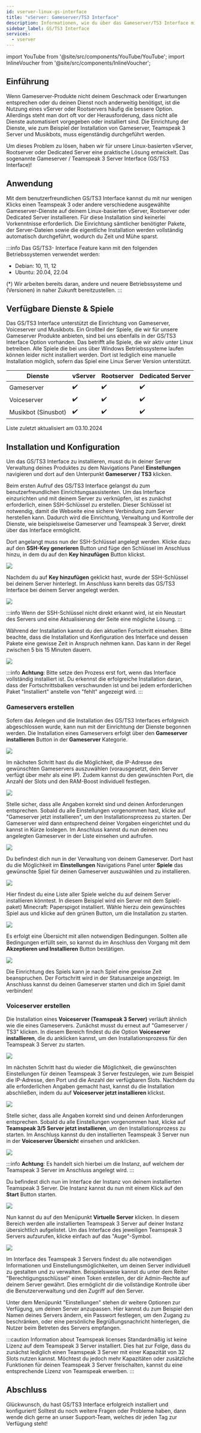 ```yaml
---
id: vserver-linux-gs-interface
title: "vServer: Gameserver/TS3 Interface"
description: Informationen, wie du über das Gameserver/TS3 Interface mit wenigen Klicks TS und Gameserver auf deinen vServer von ZAP-Hosting.com installieren kannst - ZAP-Hosting.com Dokumentation
sidebar_label: GS/TS3 Interface
services:
  - vserver
---
```


import YouTube from '@site/src/components/YouTube/YouTube';
import InlineVoucher from '@site/src/components/InlineVoucher';

## Einführung

Wenn Gameserver-Produkte nicht deinem Geschmack oder Erwartungen entsprechen oder du deinen Dienst noch anderweitig benötigst, ist die Nutzung eines vServer oder Rootservers häufig die bessere Option. Allerdings steht man dort oft vor der Herausforderung, dass nicht alle Dienste automatisiert vorgegeben oder installiert sind. Die Einrichtung der Dienste, wie zum Beispiel der Installation von Gameserver, Teamspeak 3 Server und Musikbots, muss eigenständig durchgeführt werden.

Um dieses Problem zu lösen, haben wir für unsere Linux-basierten vServer, Rootserver oder Dedicated Server eine praktische Lösung entwickelt. Das sogenannte Gameserver / Teamspeak 3 Server Interface (GS/TS3 Interface)!



<YouTube videoId="V6qyQFPp_Ls" imageSrc="https://screensaver01.zap-hosting.com/index.php/s/frWNEMQqcMxzRcM/preview" title="Setup a Game Server using Linux VPS with NO EXPERIENCE!" description="Hast du das Gefühl, dass du etwas besser verstehst, wenn du es in Aktion siehst? Wir haben etwas für dich! Tauche ab in unser Video, welches alles für dich zusammenfasst. Egal, ob du es eilig hast oder einfach nur Informationen auf möglichst verständliche Art und Weise aufnehmen möchtest!"/>

<InlineVoucher />

## Anwendung

Mit dem benutzerfreundlichen GS/TS3 Interface kannst du mit nur wenigen Klicks einen Teamspeak 3 oder andere verschiedene ausgewählte Gameserver-Dienste auf deinem Linux-basierten vServer, Rootserver oder Dedicated Server installieren. Für diese Installation sind keinerlei Vorkenntnisse erforderlich. Die Einrichtung sämtlicher benötigter Pakete, der Server-Dateien sowie die eigentliche Installation werden vollständig automatisch durchgeführt, wodurch du Zeit und Mühe sparst.

:::info
Das GS/TS3- Interface Feature kann mit den folgenden Betriebssystemen verwendet werden:

- Debian: 10, 11, 12
- Ubuntu: 20.04, 22.04

(*) Wir arbeiten bereits daran, andere und neuere Betriebssysteme und (Versionen) in naher Zukunft bereitzustellen.
:::



## Verfügbare Dienste & Spiele

Das GS/TS3 Interface unterstützt die Einrichtung von Gameserver, Voiceserver und Musikbots. Ein Großteil der Spiele, die wir für unsere Gameserver Produkte anbieten, sind bei uns ebenfalls in der GS/TS3 Interface Option vorhanden. Das betrifft alle Spiele, die wir aktiv unter Linux betreiben. Alle Spiele die bei uns über Windows Betriebssysteme laufen können leider nicht installiert werden. Dort ist lediglich eine manuelle Installation möglich, sofern das Spiel eine Linux Server Version unterstützt. 

| Dienste     | vServer  | Rootserver | Dedicated Server |
| ----------- | ---- | ---------- | ---------------- |
| Gameserver  | ✔️    | ✔️          | ✔️                |
| Voiceserver | ✔️    | ✔️          | ✔️                |
| Musikbot (Sinusbot) | ✔️    | ✔️          | ✔️                |

<p style={{textAlign: 'center'}}>Liste zuletzt aktualisiert am 03.10.2024</p>



## Installation und Konfiguration

Um das GS/TS3 Interface zu installieren, musst du in deiner Server Verwaltung deines Produktes zu dem Navigations Panel **Einstellungen** navigieren und dort auf den Unterpunkt **Gameserver / TS3** klicken. 

Beim ersten Aufruf des GS/TS3 Interface gelangst du zum benutzerfreundlichen Einrichtungsassistenten. Um das Interface einzurichten und mit deinem Server zu verknüpfen, ist es zunächst erforderlich, einen SSH-Schlüssel zu erstellen. Dieser Schlüssel ist notwendig, damit die Webseite eine sichere Verbindung zum Server herstellen kann. Dadurch wird die Einrichtung, Verwaltung und Kontrolle der Dienste, wie beispielsweise Gameserver und Teamspeak 3 Server, direkt über das Interface ermöglicht.



Dort angelangt muss nun der SSH-Schlüssel angelegt werden. Klicke dazu auf den **SSH-Key generieren** Button und füge den Schlüssel im Anschluss hinzu, in dem du auf den **Key hinzufügen** Button klickst. 


![](https://screensaver01.zap-hosting.com/index.php/s/7LXsQ9CNkX9b7dD/preview)



Nachdem du auf **Key hinzufügen** geklickt hast, wurde der SSH-Schlüssel bei deinem Server hinterlegt. Im Anschluss kann bereits das GS/TS3 Interface bei deinem Server angelegt werden. 



![](https://screensaver01.zap-hosting.com/index.php/s/X2QDRrmmbgbE4TT/preview)



:::info
Wenn der SSH-Schlüssel nicht direkt erkannt wird, ist ein Neustart des Servers und eine Aktualisierung der Seite eine mögliche Lösung.
:::



Während der Installation kannst du den aktuellen Fortschritt einsehen. Bitte beachte, dass die Installation und Konfiguration des Interface und dessen Pakete eine gewisse Zeit in Anspruch nehmen kann. Das kann in der Regel zwischen 5 bis 15 Minuten dauern. 



![](https://screensaver01.zap-hosting.com/index.php/s/nEQQ79eneoFmXek/preview)

:::info
**Achtung**: Bitte setze den Prozess erst fort, wenn das Interface vollständig installiert ist. Du erkennst die erfolgreiche Installation daran, dass der Fortschrittsbalken verschwunden ist und bei jedem erforderlichen Paket "Installiert" anstelle von "fehlt" angezeigt wird.
:::



### Gameservers erstellen

Sofern das Anlegen und die Installation des GS/TS3 Interfaces erfolgreich abgeschlossen wurde, kann nun mit der Einrichtung der Dienste begonnen werden. Die Installation eines Gameservers erfolgt über den **Gameserver installieren** Button in der **Gameserver** Kategorie. 

![](https://screensaver01.zap-hosting.com/index.php/s/aYMkYLrSpcQT52Y/preview)



Im nächsten Schritt hast du die Möglichkeit, die IP-Adresse des gewünschten Gameservers auszuwählen (vorausgesetzt, dein Server verfügt über mehr als eine IP). Zudem kannst du den gewünschten Port, die Anzahl der Slots und den RAM-Boost individuell festlegen.

![](https://screensaver01.zap-hosting.com/index.php/s/xF7z5idmFsp4CQH/preview)

Stelle sicher, dass alle Angaben korrekt sind und deinen Anforderungen entsprechen. Sobald du alle Einstellungen vorgenommen hast, klicke auf "Gameserver jetzt installieren", um den Installationsprozess zu starten. Der Gameserver wird dann entsprechend deiner Vorgaben eingerichtet und du kannst in Kürze loslegen. Im Anschluss kannst du nun deinen neu angelegten Gameserver in der Liste einsehen und aufrufen.



![](https://screensaver01.zap-hosting.com/index.php/s/BHxr9wy6n3jKTY7/preview)



Du befindest dich nun in der Verwaltung von deinem Gameserver. Dort hast du die Möglichkeit im **Einstellungen** Navigations Panel unter **Spiele** das gewünschte Spiel für deinen Gameserver auszuwählen und zu installieren. 



![](https://screensaver01.zap-hosting.com/index.php/s/Cdm9zoD4B787BSs/preview)



Hier findest du eine Liste aller Spiele welche du auf deinem Server installieren könntest. In diesem Beispiel wird ein Server mit dem Spiel(-paket) Minecraft: Paperspigot installiert. Wähle hierzu dein gewünschtes Spiel aus und klicke auf den grünen Button, um die Installation zu starten. 

![](https://screensaver01.zap-hosting.com/index.php/s/4t8s4AReqx3LKC5/preview)

Es erfolgt eine Übersicht mit allen notwendigen Bedingungen. Sollten alle Bedingungen erfüllt sein, so kannst du im Anschluss den Vorgang mit dem **Akzeptieren und Installieren** Button bestätigen. 

![](https://screensaver01.zap-hosting.com/index.php/s/KjNAskJLLcaP9PD/preview)

Die Einrichtung des Spiels kann je nach Spiel eine gewisse Zeit beanspruchen. Der Fortschritt wird in der Statusanzeige angezeigt. Im Anschluss kannst du deinen Gameserver starten und dich im Spiel damit verbinden!



### Voiceserver erstellen

Die Installation eines **Voiceserver (Teamspeak 3 Server)** verläuft ähnlich wie die eines Gameservers. Zunächst musst du erneut auf "Gameserver / TS3" klicken. In diesem Bereich findest du die Option **Voiceserver installieren**, die du anklicken kannst, um den Installationsprozess für den Teamspeak 3 Server zu starten.

![](https://screensaver01.zap-hosting.com/index.php/s/QYL6AktJxcd8qCy/preview)



Im nächsten Schritt hast du wieder die Möglichkeit, die gewünschten Einstellungen für deinen Teamspeak 3 Server festzulegen, wie zum Beispiel die IP-Adresse, den Port und die Anzahl der verfügbaren Slots. Nachdem du alle erforderlichen Angaben gemacht hast, kannst du die Installation abschließen, indem du auf **Voiceserver jetzt installieren** klickst.



![](https://screensaver01.zap-hosting.com/index.php/s/QpKmZnPjtxqPtJR/preview)

Stelle sicher, dass alle Angaben korrekt sind und deinen Anforderungen entsprechen. Sobald du alle Einstellungen vorgenommen hast, klicke auf **Teamspeak 3/5 Server jetzt installieren**, um den Installationsprozess zu starten. Im Anschluss kannst du den installierten Teamspeak 3 Server nun in der **Voiceserver Übersich**t einsehen und anklicken.

![](https://screensaver01.zap-hosting.com/index.php/s/9aCHNC8kfbJXJR7/preview)

:::info
**Achtung**: Es handelt sich hierbei um die Instanz, auf welchem der Teamspeak 3 Server im Anschluss angelegt wird.
:::

Du befindest dich nun im Interface der Instanz von deinem installierten Teamspeak 3 Server. Die Instanz kannst du nun mit einem Klick auf den **Start** Button starten.

![](https://screensaver01.zap-hosting.com/index.php/s/pCryZXQzqsnZ8zR/preview)


Nun kannst du auf den Menüpunkt **Virtuelle Server** klicken. In diesem Bereich werden alle installierten Teamspeak 3 Server auf deiner Instanz übersichtlich aufgelistet. Um das Interface des jeweiligen Teamspeak 3 Servers aufzurufen, klicke einfach auf das "Auge"-Symbol.

![](https://screensaver01.zap-hosting.com/index.php/s/8R7HFaHx6SfsdsC/preview)



Im Interface des Teamspeak 3 Servers findest du alle notwendigen Informationen und Einstellungsmöglichkeiten, um deinen Server individuell zu gestalten und zu verwalten. Beispielsweise kannst du unter dem Reiter "Berechtigungsschlüssel" einen Token erstellen, der dir Admin-Rechte auf deinem Server gewährt. Dies ermöglicht dir die vollständige Kontrolle über die Benutzerverwaltung und den Zugriff auf den Server.

Unter dem Menüpunkt "Einstellungen" stehen dir weitere Optionen zur Verfügung, um deinen Server anzupassen. Hier kannst du zum Beispiel den Namen deines Servers ändern, ein Passwort festlegen, um den Zugang zu beschränken, oder eine persönliche Begrüßungsnachricht hinterlegen, die Nutzer beim Betreten des Servers empfangen.

:::caution Information about Teamspeak licenses
Standardmäßig ist keine Lizenz auf dem Teamspeak 3 Server installiert. Dies hat zur Folge, dass du zunächst lediglich einen Teamspeak 3 Server mit einer Kapazität von 32 Slots nutzen kannst. Möchtest du jedoch mehr Kapazitäten oder zusätzliche Funktionen für deinen Teamspeak 3 Server freischalten, kannst du eine entsprechende Lizenz von Teamspeak erwerben.
:::


## Abschluss

Glückwunsch, du hast GS/TS3 Interface erfolgreich installiert und konfiguriert! Solltest du noch weitere Fragen oder Probleme haben, dann wende dich gerne an unser Support-Team, welches dir jeden Tag zur Verfügung steht! 